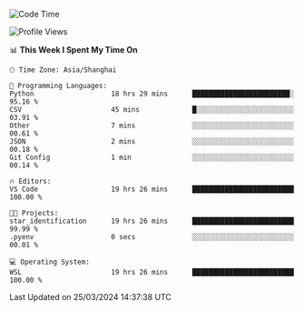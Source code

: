 <!--START_SECTION:waka-->
![Code Time](http://img.shields.io/badge/Code%20Time-1%2C567%20hrs%2052%20mins-blue)

![Profile Views](http://img.shields.io/badge/Profile%20Views-0-blue)

📊 **This Week I Spent My Time On** 

```text
🕑︎ Time Zone: Asia/Shanghai

💬 Programming Languages: 
Python                   18 hrs 29 mins      ████████████████████████░   95.16 % 
CSV                      45 mins             █░░░░░░░░░░░░░░░░░░░░░░░░   03.91 % 
Other                    7 mins              ░░░░░░░░░░░░░░░░░░░░░░░░░   00.61 % 
JSON                     2 mins              ░░░░░░░░░░░░░░░░░░░░░░░░░   00.18 % 
Git Config               1 min               ░░░░░░░░░░░░░░░░░░░░░░░░░   00.14 % 

🔥 Editors: 
VS Code                  19 hrs 26 mins      █████████████████████████   100.00 % 

🐱‍💻 Projects: 
star_identification      19 hrs 26 mins      █████████████████████████   99.99 % 
.pyenv                   0 secs              ░░░░░░░░░░░░░░░░░░░░░░░░░   00.01 % 

💻 Operating System: 
WSL                      19 hrs 26 mins      █████████████████████████   100.00 % 
```


 Last Updated on 25/03/2024 14:37:38 UTC
<!--END_SECTION:waka-->